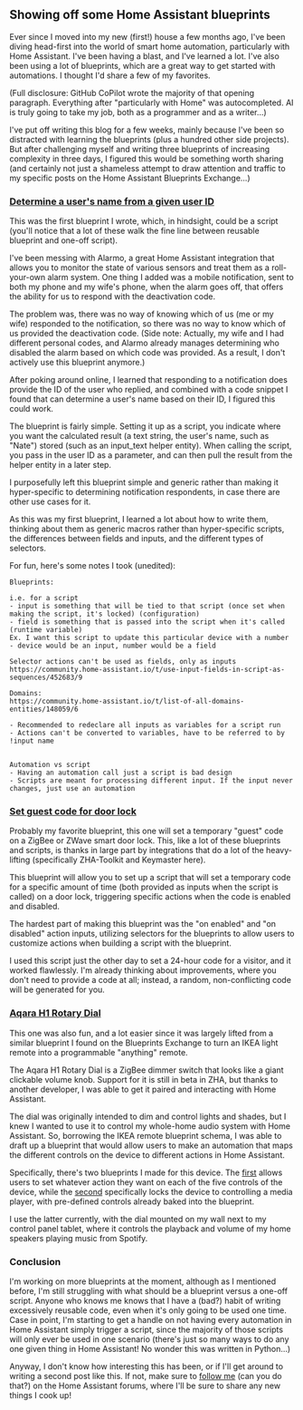 ## Showing off some Home Assistant blueprints

Ever since I moved into my new (first!) house a few months ago, I've been diving head-first into the world of smart home automation, particularly with Home Assistant. I've been having a blast, and I've learned a lot. I've also been using a lot of blueprints, which are a great way to get started with automations. I thought I'd share a few of my favorites.

(Full disclosure: GitHub CoPilot wrote the majority of that opening paragraph. Everything after "particularly with Home" was autocompleted. AI is truly going to take my job, both as a programmer and as a writer...)

I've put off writing this blog for a few weeks, mainly because I've been so distracted with learning the blueprints (plus a hundred other side projects). But after challenging myself and writing three blueprints of increasing complexity in three days, I figured this would be something worth sharing (and certainly not just a shameless attempt to draw attention and traffic to my specific posts on the Home Assistant Blueprints Exchange...)


### [Determine a user's name from a given user ID](https://community.home-assistant.io/t/determine-user-name-from-a-user-id/549189)

This was the first blueprint I wrote, which, in hindsight, could be a script (you'll notice that a lot of these walk the fine line between reusable blueprint and one-off script).

I've been messing with Alarmo, a great Home Assistant integration that allows you to monitor the state of various sensors and treat them as a roll-your-own alarm system. One thing I added was a mobile notification, sent to both my phone and my wife's phone, when the alarm goes off, that offers the ability for us to respond with the deactivation code.

The problem was, there was no way of knowing which of us (me or my wife) responded to the notification, so there was no way to know which of us provided the deactivation code. (Side note: Actually, my wife and I had different personal codes, and Alarmo already manages determining who disabled the alarm based on which code was provided. As a result, I don't actively use this blueprint anymore.)

After poking around online, I learned that responding to a notification does provide the ID of the user who replied, and combined with a code snippet I found that can determine a user's name based on their ID, I figured this could work.

The blueprint is fairly simple. Setting it up as a script, you indicate where you want the calculated result (a text string, the user's name, such as "Nate") stored (such as an input_text helper entity). When calling the script, you pass in the user ID as a parameter, and can then pull the result from the helper entity in a later step.

I purposefully left this blueprint simple and generic rather than making it hyper-specific to determining notification respondents, in case there are other use cases for it.

As this was my first blueprint, I learned a lot about how to write them, thinking about them as generic macros rather than hyper-specific scripts, the differences between fields and inputs, and the different types of selectors.

For fun, here's some notes I took (unedited):

```
Blueprints:

i.e. for a script
- input is something that will be tied to that script (once set when making the script, it's locked) (configuration)
- field is something that is passed into the script when it's called (runtime variable)
Ex. I want this script to update this particular device with a number - device would be an input, number would be a field

Selector actions can't be used as fields, only as inputs
https://community.home-assistant.io/t/use-input-fields-in-script-as-sequences/452683/9

Domains:
https://community.home-assistant.io/t/list-of-all-domains-entities/148059/6

- Recommended to redeclare all inputs as variables for a script run
- Actions can't be converted to variables, have to be referred to by !input name


Automation vs script
- Having an automation call just a script is bad design
- Scripts are meant for processing different input. If the input never changes, just use an automation
```


### [Set guest code for door lock](https://community.home-assistant.io/t/z-wave-zigbee-set-temporary-guest-code-for-door-lock/549520)

Probably my favorite blueprint, this one will set a temporary "guest" code on a ZigBee or ZWave smart door lock. This, like a lot of these blueprints and scripts, is thanks in large part by integrations that do a lot of the heavy-lifting (specifically ZHA-Toolkit and Keymaster here).

This blueprint will allow you to set up a script that will set a temporary code for a specific amount of time (both provided as inputs when the script is called) on a door lock, triggering specific actions when the code is enabled and disabled.

The hardest part of making this blueprint was the "on enabled" and "on disabled" action inputs, utilizing selectors for the blueprints to allow users to customize actions when building a script with the blueprint.

I used this script just the other day to set a 24-hour code for a visitor, and it worked flawlessly. I'm already thinking about improvements, where you don't need to provide a code at all; instead, a random, non-conflicting code will be generated for you.


### [Aqara H1 Rotary Dial](https://community.home-assistant.io/t/aqara-h1-rotary-dimmer-switch-dial-media-controls/551917)

This one was also fun, and a lot easier since it was largely lifted from a similar blueprint I found on the Blueprints Exchange to turn an IKEA light remote into a programmable "anything" remote.

The Aqara H1 Rotary Dial is a ZigBee dimmer switch that looks like a giant clickable volume knob. Support for it is still in beta in ZHA, but thanks to another developer, I was able to get it paired and interacting with Home Assistant.

The dial was originally intended to dim and control lights and shades, but I knew I wanted to use it to control my whole-home audio system with Home Assistant. So, borrowing the IKEA remote blueprint schema, I was able to draft up a blueprint that would allow users to make an automation that maps the different controls on the device to different actions in Home Assistant.

Specifically, there's two blueprints I made for this device. The [first](https://community.home-assistant.io/t/aqara-h1-rotary-dimmer-switch-dial-remote/551909) allows users to set whatever action they want on each of the five controls of the device, while the [second](https://community.home-assistant.io/t/aqara-h1-rotary-dimmer-switch-dial-media-controls/551917) specifically locks the device to controlling a media player, with pre-defined controls already baked into the blueprint.

I use the latter currently, with the dial mounted on my wall next to my control panel tablet, where it controls the playback and volume of my home speakers playing music from Spotify.


### Conclusion

I'm working on more blueprints at the moment, although as I mentioned before, I'm still struggling with what should be a blueprint versus a one-off script. Anyone who knows me knows that I have a (bad?) habit of writing excessively reusable code, even when it's only going to be used one time. Case in point, I'm starting to get a handle on not having every automation in Home Assistant simply trigger a script, since the majority of those scripts will only ever be used in one scenario (there's just so many ways to do any one given thing in Home Assistant! No wonder this was written in Python...)

Anyway, I don't know how interesting this has been, or if I'll get around to writing a second post like this. If not, make sure to [follow me](https://community.home-assistant.io/u/nwithan8) (can you do that?) on the Home Assistant forums, where I'll be sure to share any new things I cook up!
